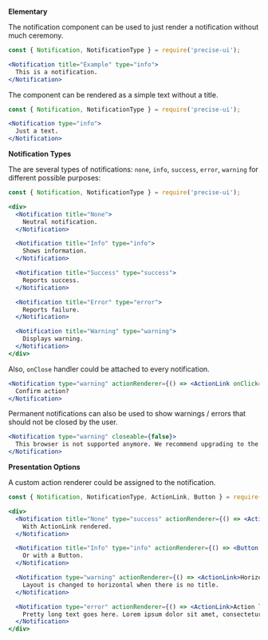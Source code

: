 **Elementary**

The notification component can be used to just render a notification without much ceremony.

```jsx
const { Notification, NotificationType } = require('precise-ui');

<Notification title="Example" type="info">
  This is a notification.
</Notification>
```

The component can be rendered as a simple text without a title.

```jsx
const { Notification, NotificationType } = require('precise-ui');

<Notification type="info">
  Just a text.
</Notification>
```

**Notification Types**

The are several types of notifications: `none`, `info`, `success`, `error`, `warning` for different possible purposes:

```jsx
const { Notification, NotificationType } = require('precise-ui');

<div>
  <Notification title="None">
    Neutral notification.
  </Notification>

  <Notification title="Info" type="info">
    Shows information.
  </Notification>

  <Notification title="Success" type="success">
    Reports success.
  </Notification>

  <Notification title="Error" type="error">
    Reports failure.
  </Notification>

  <Notification title="Warning" type="warning">
    Displays warning.
  </Notification>
</div>
```

Also, `onClose` handler could be attached to every notification.

```jsx
<Notification type="warning" actionRenderer={() => <ActionLink onClick={() => alert('Action confirmed')}>Yes</ActionLink>} onClose={() => alert("Notification closed")}>
  Confirm action?
</Notification>
```

Permanent notifications can also be used to show warnings / errors that should not be closed by the user.

```jsx
<Notification type="warning" closeable={false}>
  This browser is not supported anymore. We recommend upgrading to the new version of Copper, Waterfox or Corner to use this website.
</Notification>
```

**Presentation Options**

A custom action renderer could be assigned to the notification.

```jsx
const { Notification, NotificationType, ActionLink, Button } = require('precise-ui');

<div>
  <Notification title="None" type="success" actionRenderer={() => <ActionLink onClick={() => alert('Clicked')}>Show alert</ActionLink>} >
    With ActionLink rendered.
  </Notification>

  <Notification title="Info" type="info" actionRenderer={() => <Button buttonStyle='secondary' onClick={() => console.log('Clicked again!')}>Log to console</Button>}>
    Or with a Button.
  </Notification>

  <Notification type="warning" actionRenderer={() => <ActionLink>Horizontal</ActionLink>}>
    Layout is changed to horizontal when there is no title.
  </Notification>

  <Notification type="error" actionRenderer={() => <ActionLink>Action label</ActionLink>}>
    Pretty long text goes here. Lorem ipsum dolor sit amet, consectetur adipiscing elit, sed do eiusmod tempor incididunt ut labore et dolore magna aliqua. Lut enim ad minim veniam, quis nostrud exercitation ullamco laboris nisi ut aliquip ex ea commodo.
  </Notification>
</div>
```
